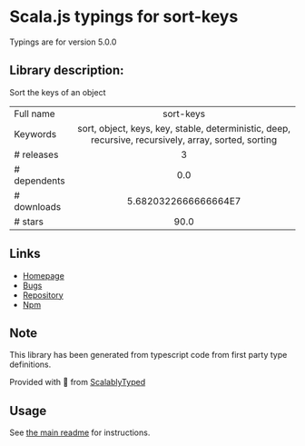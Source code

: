 
# Scala.js typings for sort-keys

Typings are for version 5.0.0

## Library description:
Sort the keys of an object

|                    |                 |
| ------------------ | :-------------: |
| Full name          | sort-keys |
| Keywords           | sort, object, keys, key, stable, deterministic, deep, recursive, recursively, array, sorted, sorting |
| # releases         | 3 |
| # dependents       | 0.0 |
| # downloads        | 5.6820322666666664E7 |
| # stars            | 90.0 |

## Links
- [Homepage](https://github.com/sindresorhus/sort-keys#readme)
- [Bugs](https://github.com/sindresorhus/sort-keys/issues)
- [Repository](https://github.com/sindresorhus/sort-keys)
- [Npm](https://www.npmjs.com/package/sort-keys)
    


## Note
This library has been generated from typescript code from first party type definitions.

Provided with :purple_heart: from [ScalablyTyped](https://github.com/oyvindberg/ScalablyTyped)

## Usage
See [the main readme](../../readme.md) for instructions.


